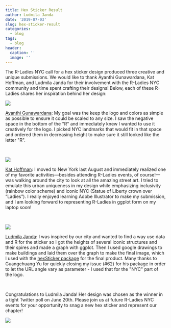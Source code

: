 ```yaml
---
title: Hex Sticker Result
author: Ludmila Janda
date: '2019-07-03'
slug: hex-sticker-result
categories:
  - blog
tags:
  - blog
header:
  caption: ''
  image: ''
---
```


The R-Ladies NYC call for a hex sticker design produced three creative and unique submissions. We would like to thank Ayanthi Gunawardana, Kat Hoffman, and Ludmila Janda for their involvement with the R-Ladies NYC community and time spent crafting their designs! Below, each of these R-Ladies shares her inspiration behind her design:
 
![](/img/2019-07-03-hex-sticker-result/ayanthi.png) 
 
[Ayanthi Gunawardana](https://twitter.com/HoneyBadger88): My goal was the keep the logo and colors as simple as possible to ensure it could be scaled to any size. I saw the negative space in the bottom of the "R" and immediately knew I wanted to use it creatively for the logo. I picked NYC landmarks that would fit in that space and ordered them in decreasing height to make sure it still looked like the letter "R".

<br>
 
![](/img/2019-07-03-hex-sticker-result/kat.jpg)  
 
[Kat Hoffman](https://twitter.com/Rkatlady): I moved to New York last August and immediately realized one of my favorite activities—besides attending R-Ladies events, of course!—was walking around the city to look at all the amazing street art. I tried to emulate this urban uniqueness in my design while emphasizing inclusivity (rainbow color scheme) and iconic NYC (Statue of Liberty crown over “Ladies”). I really enjoyed learning Adobe Illustrator to make my submission, and I am looking forward to representing R-Ladies in ggplot form on my laptop soon!

<br>
 
![](/img/2019-07-03-hex-sticker-result/luda.png)  
 
[Ludmila Janda](https://twitter.com/ludmila_janda): I was inspired by our city and wanted to find a way use data and R for the sticker so I got the heights of several iconic structures and their spires and made a graph with ggplot. Then I used google drawings to make buildings and laid them over the graph to make the final image, which I used with the [hexSticker package](https://github.com/GuangchuangYu/hexSticker) for the final product. Many thanks to Guangchuang Yu for quickly closing my issue (#62) for his package in order to let the URL angle vary as parameter - I used that for the "NYC" part of the logo.   

<br>
 
Congratulations to Ludmila Janda! Her design was chosen as the winner in a tight Twitter poll on June 20th. Please join us at future R-Ladies NYC events for your opportunity to snag a new hex sticker and represent our chapter!


![](/img/2019-07-03-hex-sticker-result/poll.png)